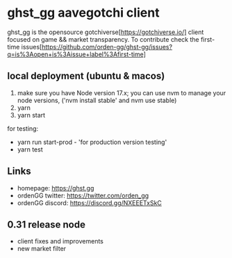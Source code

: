 # ghst_gg aavegotchi client 

ghst_gg is the opensource gotchiverse[https://gotchiverse.io/] client focused on game && market transparency. To contribute check the first-time issues[https://github.com/orden-gg/ghst-gg/issues?q=is%3Aopen+is%3Aissue+label%3Afirst-time] 


## local deployment (ubuntu & macos) 

1. make sure you have Node version 17.x; you can use nvm to manage your node versions, ('nvm install stable' and nvm use stable)
2. yarn
3. yarn start

for testing: 

* yarn run start-prod  - 'for production version testing'
* yarn test


## Links

* homepage: https://ghst.gg
* ordenGG twitter: https://twitter.com/orden_gg
* ordenGG discord: https://discord.gg/NXEEETxSkC


## 0.31 release node

* client fixes and improvements
* new market filter